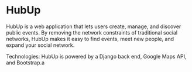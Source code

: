 # HubUp
HubUp is a web application that lets users create, manage, and discover public events. By removing the network constraints of traditional social networks, HubUp makes it easy to find events, meet new people, and expand your social network. 

Technologies: HubUp is powered by a Django back end, Google Maps API, and Bootstrap.a
